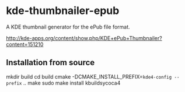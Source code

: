 kde-thumbnailer-epub
====================

A KDE thumbnail generator for the ePub file format.

http://kde-apps.org/content/show.php/KDE+ePub+Thumbnailer?content=151210

Installation from source
------------------------

  mkdir build
  cd build
  cmake -DCMAKE_INSTALL_PREFIX=`kde4-config --prefix` ..
  make
  sudo make install
  kbuildsycoca4
